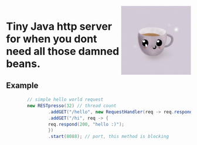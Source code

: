 <img align="right" width="190px" src="./restpresso.png">


# Tiny Java http server for when you dont need all those damned beans.
## Example
```java
        // simple hello world request
        new RESTpresso(32) // thread count
                .addGET("/hello", new RequestHandler(req -> req.respond(200, "Hello world!")))
                .addGET("/hi", req -> {
                req.respond(200, "hello :)");
                })
                .start(8088); // port, this method is blocking
```

